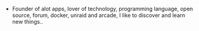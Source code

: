 - Founder of alot apps, lover of technology, programming language, open source, forum, docker, unraid and arcade, I like to discover and learn new things..
  <br>




















































































































































































































































































































































































































































































































































































































































































































































































































































































































































































































































































































































































































































































































































































































































































